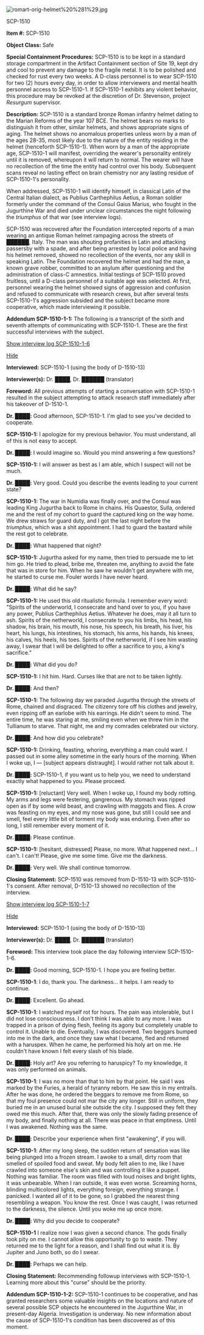 ![romart-orig-helmet%20%281%29.jpg](http://scp-wiki.wdfiles.com/local--files/scp-1510/romart-orig-helmet%20%281%29.jpg)

SCP-1510

**Item #:** SCP-1510

**Object Class:** Safe

**Special Containment Procedures:** SCP-1510 is to be kept in a standard storage compartment in the Artifact Containment section of Site 19, kept dry and cool to prevent any damage to the fragile metal. It is to be polished and checked for rust every two weeks. A D-class personnel is to wear SCP-1510 for two (2) hours every day, in order to allow interviewers and mental health personnel access to SCP-1510-1. If SCP-1510-1 exhibits any violent behavior, this procedure may be revoked at the discretion of Dr. Stevenson, project _Resurgum_ supervisor.

**Description:** SCP-1510 is a standard bronze Roman infantry helmet dating to the Marian Reforms of the year 107 BCE. The helmet bears no marks to distinguish it from other, similar helmets, and shows appropriate signs of aging. The helmet shows no anomalous properties unless worn by a man of the ages 28-35, most likely due to the nature of the entity residing in the helmet (henceforth SCP-1510-1). When worn by a man of the appropriate age, SCP-1510-1 will manifest, overriding the wearer's personality entirely until it is removed, whereupon it will return to normal. The wearer will have no recollection of the time the entity had control over his body. Subsequent scans reveal no lasting effect on brain chemistry nor any lasting residue of SCP-1510-1's personality.

When addressed, SCP-1510-1 will identify himself, in classical Latin of the Central Italian dialect, as Publius Carthephilus Aetius, a Roman soldier formerly under the command of the Consul Gaius Marius, who fought in the Jugurthine War and died under unclear circumstances the night following the _triumphus_ of that war (see interview logs).

SCP-1510 was recovered after the Foundation intercepted reports of a man wearing an antique Roman helmet rampaging across the streets of ██████, Italy. The man was shouting profanities in Latin and attacking passersby with a spade, and after being arrested by local police and having his helmet removed, showed no recollection of the events, nor any skill in speaking Latin. The Foundation recovered the helmet and had the man, a known grave robber, committed to an asylum after questioning and the administration of class-C amnestics. Initial testings of SCP-1510 proved fruitless, until a D-class personnel of a suitable age was selected. At first, personnel wearing the helmet showed signs of aggression and confusion and refused to communicate with research crews, but after several tests SCP-1510-1's aggression subsided and the subject became more cooperative, which made interviewing it possible.

**Addendum SCP-1510-1-1:** The following is a transcript of the sixth and seventh attempts of communicating with SCP-1510-1. These are the first successful interviews with the subject.

[Show interview log SCP-1510-1-6](javascript:;)

[Hide](javascript:;)

**Interviewed:** SCP-1510-1 (using the body of D-1510-13)

**Interviewer(s):** Dr. ████, Dr. ██████ (translator)

**Foreword:** All previous attempts of starting a conversation with SCP-1510-1 resulted in the subject attempting to attack research staff immediately after his takeover of D-1510-1.

**<Begin Log>**

**Dr. ████:** Good afternoon, SCP-1510-1. I'm glad to see you've decided to cooperate.

**SCP-1510-1:** I apologize for my previous behavior. You must understand, all of this is not easy to accept.

**Dr. ████:** I would imagine so. Would you mind answering a few questions?

**SCP-1510-1:** I will answer as best as I am able, which I suspect will not be much.

**Dr. ████:** Very good. Could you describe the events leading to your current state?

**SCP-1510-1:** The war in Numidia was finally over, and the Consul was leading King Jugurtha back to Rome in chains. His Quaestor, Sulla, ordered me and the rest of my cohort to guard the captured king on the way home. We drew straws for guard duty, and I got the last night before the _triumphus_, which was a shit appointment. I had to guard the bastard while the rest got to celebrate.

**Dr. ████:** What happened that night?

**SCP-1510-1:** Jugurtha asked for my name, then tried to persuade me to let him go. He tried to plead, bribe me, threaten me, anything to avoid the fate that was in store for him. When he saw he wouldn't get anywhere with me, he started to curse me. Fouler words I have never heard.

**Dr. ████:** What did he say?

**SCP-1510-1:** He used this old ritualistic formula. I remember every word: "Spirits of the underworld, I consecrate and hand over to you, if you have any power, Publius Carthephilus Aetius. Whatever he does, may it all turn to ash. Spirits of the netherworld, I consecrate to you his limbs, his head, his shadow, his brain, his mouth, his nose, his speech, his breath, his liver, his heart, his lungs, his intestines, his stomach, his arms, his hands, his knees, his calves, his heels, his toes. Spirits of the netherworld, if I see him wasting away, I swear that I will be delighted to offer a sacrifice to you, a king's sacrifice."

**Dr. ████:** What did you do?

**SCP-1510-1:** I hit him. Hard. Curses like that are not to be taken lightly.

**Dr. ████:** And then?

**SCP-1510-1:** The following day we paraded Jugurtha through the streets of Rome, chained and disgraced. The citizenry tore off his clothes and jewelry, even ripping off an earlobe with his earrings. He didn't seem to mind. The entire time, he was staring at me, smiling even when we threw him in the Tullianum to starve. That night, me and my comrades celebrated our victory.

**Dr. ████:** And how did you celebrate?

**SCP-1510-1:** Drinking, feasting, whoring, everything a man could want. I passed out in some alley sometime in the early hours of the morning. When I woke up, I — \[subject appears distraught\]. I would rather not talk about it.

**Dr. ████:** SCP-1510-1, if you want us to help you, we need to understand exactly what happened to you. Please proceed.

**SCP-1510-1:** \[reluctant\] Very well. When I woke up, I found my body rotting. My arms and legs were festering, gangrenous. My stomach was ripped open as if by some wild beast, and crawling with maggots and flies. A crow was feasting on my eyes, and my nose was gone, but still I could see and smell, feel every little bit of torment my body was enduring. Even after so long, I still remember every moment of it.

**Dr. ████:** Please continue.

**SCP-1510-1:** \[hesitant, distressed\] Please, no more. What happened next… I can't. I can't! Please, give me some time. Give me the darkness.

**Dr. ████:** Very well. We shall continue tomorrow.

**<End Log>**

**Closing Statement:** SCP-1510 was removed from D-1510-13 with SCP-1510-1's consent. After removal, D-1510-13 showed no recollection of the interview.

[Show interview log SCP-1510-1-7](javascript:;)

[Hide](javascript:;)

**Interviewed:** SCP-1510-1 (using the body of D-1510-13)

**Interviewer(s):** Dr. ████, Dr. ██████ (translator)

**Foreword:** This interview took place the day following interview SCP-1510-1-6.

**<Begin Log>**

**Dr. ████:** Good morning, SCP-1510-1. I hope you are feeling better.

**SCP-1510-1**: I do, thank you. The darkness… it helps. I am ready to continue.

**Dr. ████:** Excellent. Go ahead.

**SCP-1510-1**: I watched myself rot for hours. The pain was intolerable, but I did not lose consciousness. I don’t think I was able to any more. I was trapped in a prison of dying flesh, feeling its agony but completely unable to control it. Unable to die. Eventually, I was discovered. Two beggars bumped into me in the dark, and once they saw what I became, fled and returned with a haruspex. When he came, he performed his holy art on me. He couldn't have known I felt every slash of his blade.

**Dr. ████:** Holy art? Are you referring to haruspicy? To my knowledge, it was only performed on animals.

**SCP-1510-1**: I was no more than that to him by that point. He said I was marked by the Furies, a herald of tyranny reborn. He saw this in my entrails. After he was done, he ordered the beggars to remove me from Rome, so that my foul presence could not mar the city any longer. Still in uniform, they buried me in an unused burial site outside the city. I supposed they felt they owed me this much. After that, there was only the slowly fading presence of my body, and finally nothing at all. There was peace in that emptiness. Until I was awakened. Nothing was the same.

**Dr. ████:** Describe your experience when first "awakening", if you will.

**SCP-1510-1**: After my long sleep, the sudden return of sensation was like being plunged into a frozen stream. I awoke to a small, dirty room that smelled of spoiled food and sweat. My body felt alien to me, like I have crawled into someone else's skin and was controlling it like a puppet. Nothing was familiar. The room was filled with loud noises and bright lights, it was unbearable. When I ran outside, it was even worse. Screaming horns, blinding multicolored lights, everything foreign, everything strange. I panicked. I wanted all of it to be gone, so I grabbed the nearest thing resembling a weapon. You know the rest. Once I was caught, I was returned to the darkness, the silence. Until you woke me up once more.

**Dr. ████:** Why did you decide to cooperate?

**SCP-1510-1** I realize now I was given a second chance. The gods finally took pity on me. I cannot allow this opportunity to go to waste. They returned me to the light for a reason, and I shall find out what it is. By Jupiter and Juno both, so do I swear.

**Dr. ████:** Perhaps we can help.

**Closing Statement:** Recommending followup interviews with SCP-1510-1. Learning more about this "curse" should be the priority.

**<End Log>**

**Addendum SCP-1510-1-2:** SCP-1510-1 continues to be cooperative, and has granted researchers some valuable insights on the locations and nature of several possible SCP objects he encountered in the Jugurthine War, in present-day Algeria. Investigation is underway. No new information about the cause of SCP-1510-1's condition has been discovered as of this moment.
